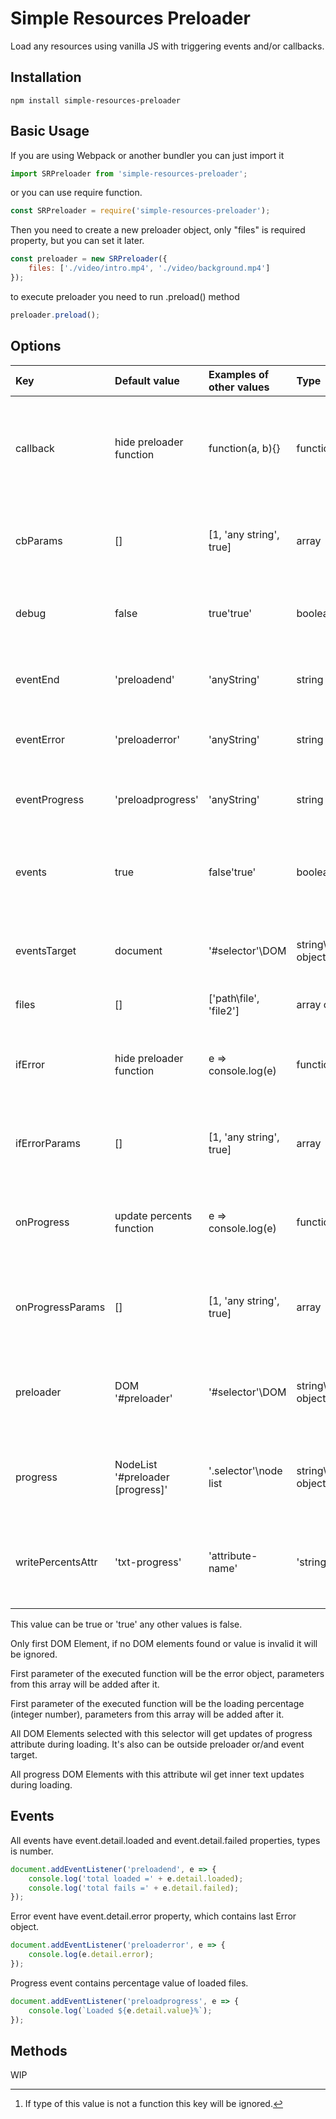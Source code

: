 # Simple Resources Preloader
Load any resources using vanilla JS with triggering events and/or callbacks.  

## Installation
``` 
npm install simple-resources-preloader
```

## Basic Usage
If you are using Webpack or another bundler you can just import it
``` javascript
import SRPreloader from 'simple-resources-preloader';
```
or you can use require function. 
``` javascript
const SRPreloader = require('simple-resources-preloader');
```
Then you need to create a new preloader object, only "files" is required property, but you can set it later.  
``` javascript
const preloader = new SRPreloader({
    files: ['./video/intro.mp4', './video/background.mp4']
});
```
to execute preloader you need to run .preload() method
``` javascript
preloader.preload();
```
## Options
| Key              | Default value                      | Examples of other values | Type                    | Description                                                               |
|:-----------------|:-----------------------------------|:-------------------------|:------------------------|:--------------------------------------------------------------------------|
| callback         | hide preloader function            | function\(a, b\)\{\}     | function\any            | This function will run after preload complete without errors [^1]         |
| cbParams         | \[\]                               | \[1, 'any string', true\]| array                   | Array of parameters for function stored in callback key                   |
| debug            | false                              | true\'true'              | boolean\string          | You can enable additional messages in console                             |
| eventEnd         | 'preloadend'                       | 'anyString'              | string                  | Event name that will be triggered on end of preloading                    |
| eventError       | 'preloaderror'                     | 'anyString'              | string                  | Event name that will be triggered on errors                               |
| eventProgress    | 'preloadprogress'                  | 'anyString'              | string                  | Event name that will be triggered on progress changes                     |
| events           | true                               | false\'true'             | boolean\string          | You can disable all events triggering with the plugin                     |
| eventsTarget     | document                           | '\#selector'\DOM         | string\DOM object       | All events will trigger on this DOM element or document                   |
| files            | \[\]                               | \['path\file', 'file2'\] | array of stings         | Files list to preload                                                     |
| ifError          | hide preloader function            | e => console\.log\(e\)   | function\any            | This function will run after preload complete with errors                |
| ifErrorParams    | \[\]                               | \[1, 'any string', true\]| array                   | Array of parameters for function stored in ifError key                    |
| onProgress       | update percents function           | e => console\.log\(e\)   | function\any            | this function will be executed on every percents change                  |
| onProgressParams | \[\]                               | \[1, 'any string', true\]| array                   | Array of parameters for function stored in onProgress key                 |
| preloader        | DOM '\#preloader'                  | '\#selector'\DOM         | string\DOM object       | Hide this DOM element after preload with default functions                |
| progress         | NodeList '\#preloader \[progress\]'| '\.selector'\node list   | string\NodeList object  | This DOM elements will receive updates of progress attribute            |
| writePercentsAttr| 'txt\-progress'                    | 'attribute\-name'        | 'string'                | Progress elements with this attribute will get updates of text          |

 [^1]:If type of this value is not a function this key will be ignored.
 
 This value can be true or 'true' any other values is false.
 
 Only first DOM Element, if no DOM elements found or value is invalid it will be ignored.
 
 First parameter of the executed function will be the error object, parameters from this array will be added after it.
 
 First parameter of the executed function will be the loading percentage (integer number), parameters from this array will be added after it.
 
 All DOM Elements selected with this selector will get updates of progress attribute during loading. It's also can be outside preloader or/and event target.
 
 All progress DOM Elements with this attribute wil get inner text updates during loading.
 
## Events
All events have event.detail.loaded and event.detail.failed properties, types is number.
``` javascript
document.addEventListener('preloadend', e => {
    console.log('total loaded =' + e.detail.loaded); 
    console.log('total fails =' + e.detail.failed); 
});
```

Error event have event.detail.error property, which contains last Error object.
``` javascript
document.addEventListener('preloaderror', e => {
    console.log(e.detail.error); 
});
```

Progress event contains percentage value of loaded files.
``` javascript
document.addEventListener('preloadprogress', e => {
    console.log(`Loaded ${e.detail.value}%`); 
});
```
## Methods
WIP